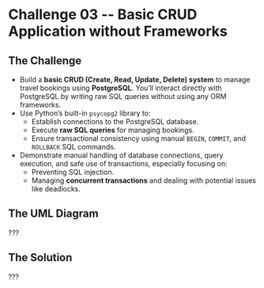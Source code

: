 # Challenge 03 -- Basic CRUD Application without Frameworks

## The Challenge

- Build a **basic CRUD (Create, Read, Update, Delete) system** to manage travel bookings using **PostgreSQL**. You’ll interact directly with PostgreSQL by writing raw SQL queries without using any ORM frameworks.
- Use Python’s built-in `psycopg2` library to:
    - Establish connections to the PostgreSQL database.
    - Execute **raw SQL queries** for managing bookings.
    - Ensure transactional consistency using manual `BEGIN`, `COMMIT`, and `ROLLBACK` SQL commands.
- Demonstrate manual handling of database connections, query execution, and safe use of transactions, especially focusing on:
    - Preventing SQL injection.
    - Managing **concurrent transactions** and dealing with potential issues like deadlocks.

## The UML Diagram

???

## The Solution

???
